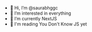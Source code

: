 - 👋 Hi, I’m @saurabhggc
- 👀 I’m interested in everything
- 🌱 I’m currently NextJS
- 📖 I'm reading You Don't Know JS yet

